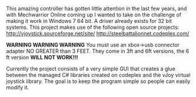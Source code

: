 This amazing controller has gotten little attention in the last few years, and with Mechwarrior Online coming up I wanted to take on the challenge of making it work in Windows 7 64 bit.  A driver already exists for 32 bit systems.  This project makes use of the following open source projects:
http://vjoystick.sourceforge.net/site/
http://steelbattalionnet.codeplex.com/

**WARNING WARNING WARNING**
You must use an xbox->usb connector adapter NO GREATER than 3 FEET.  They come in 3ft and 6ft versions, the 6 ft version **WILL NOT WORK!!!**


Currently the project consists of a very simple GUI that creates a glue between the managed C# libraries created on codeplex and the vJoy virtual joystick library.  The goal is to keep the program simple so people can easily modify it.
